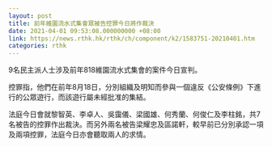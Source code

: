 ```yaml
---
layout: post
title: 前年維園流水式集會眾被告控罪今日將作裁決
date: 2021-04-01 09:53:08.000000000 +08:00
link: https://news.rthk.hk/rthk/ch/component/k2/1583751-20210401.htm
categories: rthk
---
```


9名民主派人士涉及前年818維園流水式集會的案件今日宣判。

控罪指，他們在前年8月18日，分別組織及明知而參與一個違反《公安條例》下進行的公眾遊行，而該遊行屬未經批准的集結。

法庭今日會就黎智英、李卓人、吳靄儀、梁國雄、何秀蘭、何俊仁及李柱銘，共7名被告的控罪作出裁決。而另外兩名被告梁耀忠及區諾軒，較早前已分別承認一項及兩項控罪，法庭今日亦會聽取兩人的求情。
